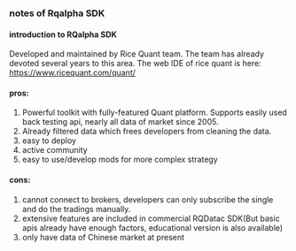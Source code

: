 ### notes of Rqalpha SDK

#### introduction to RQalpha SDK
Developed and maintained by Rice Quant team. The team has already devoted several years to this area. The web IDE of rice quant is here: https://www.ricequant.com/quant/ 

#### pros:
1. Powerful toolkit with fully-featured Quant platform. Supports easily used back testing api, nearly all data of market since 2005.
2. Already filtered data which frees developers from cleaning the data.
3. easy to deploy
4. active community
5. easy to use/develop mods for more complex strategy

#### cons:
1. cannot connect to brokers, developers can only subscribe the single and do the tradings manually.
2. extensive features are included in commercial RQDatac SDK(But basic apis already have enough factors, educational version is also available) 
3. only have data of Chinese market at present

